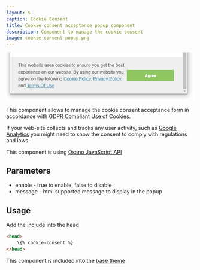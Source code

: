 ```yaml
---
layout: $
caption: Cookie Consent
title: Cookie consent acceptance popup component
description: Component to manage the cookie consent
image: cookie-consent-popup.png
---
```

![Cookie consent popup form on a web-site](cookie-consent-popup.png)

This component allows to manage the cookie consent acceptance form in accordance with [GDPR Compliant Use of Cookies‎](https://gdpr.eu/cookies/).

If your web-site collects and tracks any user activity, such as [Google Analytics](/standard-library/components/google-analytics/) you might need to show the consent to comply with regulations and laws.

This component is using [Osano JavaScript API](https://www.osano.com/cookieconsent/documentation/javascript-api/)

## Parameters

* enable - true to enable, false to disable
* message - html supported message to display in the popup

## Usage

Add the include into the head

~~~ html
<head>
    \{% cookie-consent %}
</head>
~~~

This component is included into the [base theme](/standard-library/themes/base/)